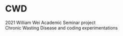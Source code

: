 # CWD
2021 William Wei Academic Seminar project <br>
Chronic Wasting Disease and coding experimentations
